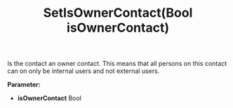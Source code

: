﻿---
uid: crmscript_ref_NSContact_SetIsOwnerContact
title: SetIsOwnerContact(Bool isOwnerContact)
intellisense: NSContact.SetIsOwnerContact
keywords: NSContact, GetIsOwnerContact
so.topic: reference
---

Is the contact an owner contact.  This means that all persons on this contact can on only be internal users and not external users.

**Parameter:** 
 - **isOwnerContact** Bool

